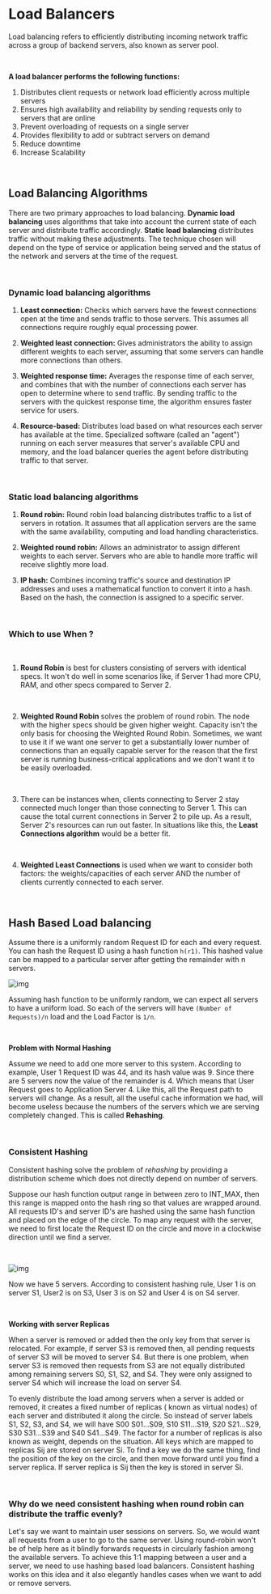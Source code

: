 # Load Balancers
Load balancing refers to efficiently distributing incoming network traffic across a group of backend servers, also known as server pool.

<br>

**A load balancer performs the following functions:**
1. Distributes client requests or network load efficiently across multiple servers
2. Ensures high availability and reliability by sending requests only to servers that are online
3. Prevent overloading of requests on a single server
4. Provides flexibility to add or subtract servers on demand 
5. Reduce downtime
6. Increase Scalability


<br>

## Load Balancing Algorithms
There are two primary approaches to load balancing. **Dynamic load balancing** uses algorithms that take into account the current state of each server and distribute traffic accordingly. **Static load balancing** distributes traffic without making these adjustments. The technique chosen will depend on the type of service or application being served and the status of the network and servers at the time of the request.

<br>

### Dynamic load balancing algorithms

1. **Least connection:** Checks which servers have the fewest connections open at the time and sends traffic to those servers. This assumes all connections require roughly equal processing power.

2. **Weighted least connection:** Gives administrators the ability to assign different weights to each server, assuming that some servers can handle more connections than others.

3. **Weighted response time:** Averages the response time of each server, and combines that with the number of connections each server has open to determine where to send traffic. By sending traffic to the servers with the quickest response time, the algorithm ensures faster service for users.

4. **Resource-based:** Distributes load based on what resources each server has available at the time. Specialized software (called an "agent") running on each server measures that server's available CPU and memory, and the load balancer queries the agent before distributing traffic to that server.

<br>

### Static load balancing algorithms

1. **Round robin:** Round robin load balancing distributes traffic to a list of servers in rotation. It assumes that all application servers are the same with the same availability, computing and load handling characteristics.

2. **Weighted round robin:** Allows an administrator to assign different weights to each server. Servers who are able to handle more traffic will receive slightly more load.

3. **IP hash:** Combines incoming traffic's source and destination IP addresses and uses a mathematical function to convert it into a hash. Based on the hash, the connection is assigned to a specific server.

<br>

### Which to use When ?
<br>

1. **Round Robin** is best for clusters consisting of servers with identical specs. It won't do well in some scenarios like, if Server 1 had more CPU, RAM, and other specs compared to Server 2.

<br>

2. **Weighted Round Robin** solves the problem of round robin. The node with the higher specs should be given higher weight. Capacity isn't the only basis for choosing the Weighted Round Robin. Sometimes, we want to use it if we want one server to get a substantially lower number of connections than an equally capable server for the reason that the first server is running business-critical applications and we don't want it to be easily overloaded. 

<br>

3. There can be instances when, clients connecting to Server 2 stay connected much longer than those connecting to Server 1. This can cause the total current connections in Server 2 to pile up. As a result, Server 2's resources can run out faster. In situations like this, the **Least Connections algorithm** would be a better fit.  

<br>

4. **Weighted Least Connections** is used when we want to consider both factors: the weights/capacities of each server AND the number of clients currently connected to each server.

<br>


## Hash Based Load balancing 
Assume there is a uniformly random Request ID for each and every request. You can hash the Request ID using a hash function `h(r1)`. This hashed value can be mapped to a particular server after getting the remainder with n servers.

![img](https://miro.medium.com/max/875/1*tltkhTL8QA2ENSOR6vGn-Q.png)

Assuming hash function to be uniformly random, we can expect all servers to have a uniform load. So each of the servers will have `(Number of Requests)/n` load and the Load Factor is `1/n`.

<br>

**Problem with Normal Hashing**

Assume we need to add one more server to this system. According to example, User 1 Request ID was 44, and its hash value was 9. Since there are 5 servers now the value of the remainder is 4. Which means that User Request goes to Application Server 4. Like this, all the Request path to servers will change. As a result, all the useful cache information we had, will become useless because the numbers of the servers which we are serving completely changed. This is called **Rehashing**.

<br>

### Consistent Hashing
Consistent hashing solve the problem of *rehashing* by providing a distribution scheme which does not directly depend on number of servers.

Suppose our hash function output range in between zero to INT_MAX, then this range is mapped onto the hash ring so that values are wrapped around. All requests ID's and server ID's are hashed using the same hash function and placed on the edge of the circle. To map any request with the server, we need to first locate the Request ID on the circle and move in a clockwise direction until we find a server.

<br>

![img](https://miro.medium.com/max/684/1*PdXXrVOA_k9A18BD-ZNMfQ.png)

Now we have 5 servers. According to consistent hashing rule, User 1 is on server S1, User2 is on S3, User 3 is on S2 and User 4 is on S4 server.

<br>

**Working with server Replicas**

When a server is removed or added then the only key from that server is relocated. For example, if server S3 is removed then, all pending requests of server S3 will be moved to server S4. But there is one problem, when server S3 is removed then requests from S3 are not equally distributed among remaining servers S0, S1, S2, and S4. They were only assigned to server S4 which will increase the load on server S4.

To evenly distribute the load among servers when a server is added or removed, it creates a fixed number of replicas ( known as virtual nodes) of each server and distributed it along the circle. So instead of server labels S1, S2, S3, and S4, we will have S00 S01…S09, S10 S11…S19, S20 S21…S29, S30 S31…S39 and S40 S41…S49. The factor for a number of replicas is also known as weight, depends on the situation. All keys which are mapped to replicas Sij are stored on server Si. To find a key we do the same thing, find the position of the key on the circle, and then move forward until you find a server replica. If server replica is Sij then the key is stored in server Si.

<br>

### Why do we need consistent hashing when round robin can distribute the traffic evenly?
Let's say we want to maintain user sessions on servers. So, we would want all requests from a user to go to the same server. Using round-robin won't be of help here as it blindly forwards requests in circularly fashion among the available servers. To achieve this 1:1 mapping between a user and a server, we need to use hashing based load balancers. Consistent hashing works on this idea and it also elegantly handles cases when we want to add or remove servers.


